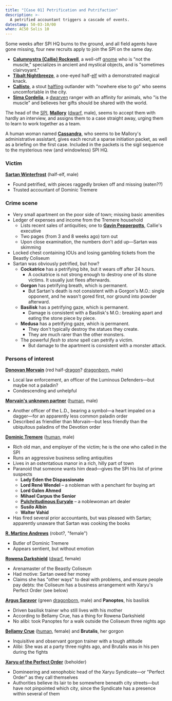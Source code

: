 ```yaml
---
title: "[Case 01] Petrification and Putrifaction"
description: >-
  A petrified accountant triggers a cascade of events.
datestamp: 50-03-10/00
when: AC50 Solis 10
---
```


Some weeks after SPI HQ burns to the ground, and all field agents have gone missing, four new recruits apply to join the SPI on the same day.

* **[Calumnystra (Callie) Rockwell](../dossiers/callie)**, a well-off [gnome](../creatures/gnomes) who is "not the muscle," specializes in ancient and mystical objects, and is "sometimes clairvoyant."
* **[Tibalt Nightbreeze](../dossiers/tybalt)**, a one-eyed half-[elf](../creatures/elves) with a demonstrated magical knack.
* **[Callisto](../dossiers/cal)**, a stout [halfling](../creatures/halflings) outlander with "nowhere else to go" who seems uncomfortable in the city.
* **[Sima Cordelia](../dossiers/sima)**, a [dwarven](../creatures/dwarves) ranger with an affinity for animals, who "is the muscle" and believes her gifts should be shared with the world.

The head of the [SPI](../orgs/spi), **[Mallory](../dossiers/mallory)** ([dwarf](../creatures/dwarves), male), seems to accept them with hardly an interview, and assigns them to a case straight away, urging them to learn to work together as a team.

A human woman named **[Cassandra](../dossiers/cassandra)**, who seems to be Mallory's administrative assistant, gives each recruit a sparse initiation packet, as well as a briefing on the first case. Included in the packets is the sigil sequence to the mysterious new (and windowless) SPI HQ.

### Victim

**[Sartan Winterfrost](../dossiers/sartan-winterfrost)** (half-elf, male)
* Found petrified, with pieces raggedly broken off and missing (eaten??)
* Trusted accountant of Dominic Tremere

### Crime scene

* Very small apartment on the poor side of town; missing basic amenities
* Ledger of expenses and income from the Tremere household
  * Lists recent sales of antiquities; one to **[Gavin Pepperpotts](../dossiers/gavin-pepperpotts)**, Callie's executive
  * Two pages (from 3 and 8 weeks ago) torn out
  * Upon close examination, the numbers don't add up—Sartan was skimming
* Locked chest containing IOUs and losing gambling tickets from the Beastly Coliseum
* Sartan was obviously petrified, but how?
  * **Cockatrice** has a petrifying bite, but it wears off after 24 hours.
    * A cockatrice is not strong enough to destroy one of its stone victims. It usually just flees afterwards.
  * **Gorgon** has petrifying breath, which is permanent.
    * But Sartan's death is not consistent with a Gorgon's M.O.: single opponent, and he wasn't gored first, nor ground into powder afterward.
  * **Basilisk** has a petrifying gaze, which is permanent.
    * Damage is consistent with a Basilisk's M.O.: breaking apart and eating the stone piece by piece.
  * **Medusa** has a petrifying gaze, which is permanent.
    * They don't typically destroy the statues they create.
    * They are much rarer than the other monsters.
  * The powerful *flesh to stone* spell can petrify a victim.
    * But damage to the apartment is consistent with a monster attack.

### Persons of interest

**[Donovan Morvain](../dossiers/donovan-morvain)** (red half-[dragon](../creatures/dragons)? [dragonborn](../creatures/dragonborn), male)
* Local law enforcement, an officer of the Luminous Defenders—but maybe not a paladin?
* Condescending and unhelpful

**[Morvain's unknown partner](../dossiers/sennik-cromwell)** ([human](../creatures/humans), male)
* Another officer of the L.D., bearing a symbol—a heart impaled on a dagger—for an apparently less common paladin order
* Described as friendlier than Morvain—but less friendly than the ubiquitous paladins of the Devotion order

**[Dominic Tremere](../dossiers/dominic-tremere)** ([human](../creatures/humans), male)
* Rich old man, and employer of the victim; he is the one who called in the SPI
* Runs an aggressive business selling antiquities
* Lives in an ostentatious manor in a rich, hilly part of town
* Paranoid that someone wants him dead—gives the SPI his list of prime suspects
  * **Lady Eden the Dispassionate**
  * **Lord René Wendel** – a nobleman with a penchant for buying art
  * **Lord Galen Ahmed**
  * **Mihael Carpus the Senior**
  * **[Pulchritudinous Euryale](../dossiers/pulchritudinous-euryale)** – a noblewoman art dealer
  * **Susilo Albin**
  * **Walter Vahid**
* Has fired several prior accountants, but was pleased with Sartan; apparently unaware that Sartan was cooking the books

**[R. Martine Andrews](../relics/warforged)** (robot?, "female")
* Butler of Dominic Tremere
* Appears sentient, but without emotion

**[Rowena Darkshield](../dossiers/rowena-darkshield)** ([dwarf](../creatures/dwarves), female)
* Arenamaster of the Beastly Coliseum
* Had motive: Sartan owed her money
* Claims she has "other ways" to deal with problems, and ensure people pay debts: the Coliseum has a business arrangement with Xaryu's Perfect Order (see below)

**[Argus Saravor](../dossiers/argus-saravor)** (green [dragonborn](../creatures/dragonborn), male) and **Panoptes**, his basilisk
* Driven basilisk trainer who still lives with his mother
* According to Bellamy Crue, has a thing for Rowena Darkshield
* No alibi: took Panoptes for a walk outside the Coliseum three nights ago

**[Bellamy Crue](../dossiers/bellamy-crue)** ([human](../creatures/humans), female) and **Brutalis**, her gorgon
* Inquisitive and observant gorgon trainer with a tough attitude
* Alibi: She was at a party three nights ago, and Brutalis was in his pen during the fights

**[Xaryu of the Perfect Order](../dossiers/xaryu)** (beholder)
* Domineering and xenophobic head of the Xaryu Syndicate—or "Perfect Order" as they call themselves
* Authorities believe its lair to be somewhere beneath city streets—but have not pinpointed which city, since the Syndicate has a presence within several of them
